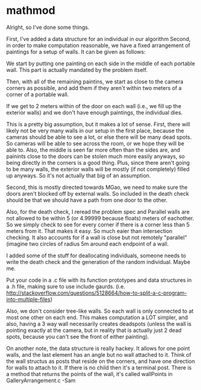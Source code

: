 mathmod
=======

Alright, so I've done some things. 

First, I've added a data structure for an individual in our algorithm
Second, in order to make computation reasonable, we have a fixed arrangement of paintings for a setup of walls. It can be given as follows:

We start by putting one painting on each side in the middle of each portable wall. This part is actually mandated by the problem itself. 

Then, with all of the remaining paintins, we start as close to the camera corners as possible, and add them if they aren't within two meters of a corner of a portable wall.

If we get to 2 meters within of the door on each wall (i.e., we fill up the exterior walls) and we don't have enough paintings, the individual dies. 

This is a pretty big assumption, but it makes a lot of sense. First, there will likely not be very many walls in our setup in the first place, because the cameras should be able to see a lot, or else there will be many dead spots. So cameras will be able to see across the room, or we hope they will be able to. Also, the middle is seen far more often than the sides are, and painints close to the doors can be stolen much more easily anyways, so being directly in the corners is a good thing. 
Plus, since there aren't going to be many walls, the exterior walls will be mostly (if not completely) filled up anyways. So it's not actually that big of an assumption.

Second, this is mostly directed towards MGao, we need to make sure the doors aren't blocked off by external walls. So included in the death check should be that we should have a path from one door to the other. 

Also, for the death check, I reread the problem spec and Parallel walls are not allowed to be within 5 (or 4.99999 because floats) meters of eachother.
So we simply check to see for every corner if there is a corner less than 5 meters from it. That makes it easy. So much eaier than intersection checking. It also accounts for if a wall is close but not remotely "parallel" (imagine two circles of radius 5m around each endpoint of a wall. 

I added some of the stuff for deallocating individuals, someone needs to write the death check and the generation of the random individual. Maybe me. 

Put your code in a .c file with its function prototypes and data structures in a .h file, making sure to use include gaurds. 
(i.e. http://stackoverflow.com/questions/5128664/how-to-split-a-c-program-into-multiple-files) 


Also, we don't consider tree-like walls. So each wall is only connected to at most one other on each end. This makes computation a LOT simpler, and also, having a 3 way wall necessarily creates deadspots (unless the wall is pointing exactly at the camera, but in reality that is actually just 2 dead spots, because you can't see the front of either painting). 

On another note, the data structure is really hackey. It allows for one point walls, and the last element has an angle but no wall attached to it. Think of the wall structus as posts that reside on the corners, and have one direction for walls to attach to it. If there is no child then it's a terminal post. There is a method that returns the points of the wall, it's called wallPoints in GalleryArrangement.c
-Sam 
